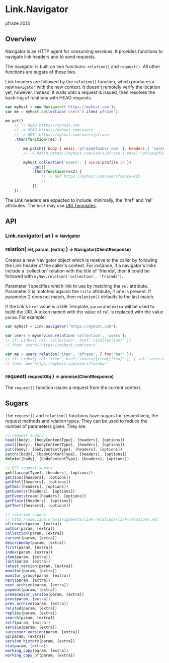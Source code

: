 Link.Navigator
==============

pfraze 2013


## Overview

Navigator is an HTTP agent for consuming services. It provides functions to navigate link headers and to send requests.

The navigator is built on two functions: `relation()` and `request()`. All other functions are sugars of these two.

Link headers are followed by the `relation()` function, which produces a new `Navigator` with the new context. It doesn't remotely verify the location yet, however. Instead, it waits until a request is issued, then resolves the back-log of relations with HEAD requests.

```javascript
var myhost = new Navigator('https://myhost.com');
var me = myhost.collection('users').item('pfraze');

me.get()
	// -> HEAD https://myhost.com
	// -> HEAD https://myhost.com/users
	// -> GET  https://myhost.com/users/pfraze
	.then(function(res) {

		me.patch({ body:{ email:'pfraze@foobar.com' }, headers:{ 'content-type':'application/json' }});
		// -> PATCH https://myhost.com/users/pfraze { email:'pfraze@foobar.com' }

		myhost.collection('users', { since:profile.id })
			.get()
	    	.then(function(res2) {
				// -> GET https://myhost.com/users?since=123
				//...
			});
	});
```

The Link headers are expected to include, minimally, the 'href' and 'rel' attributes. The `href` may use <a target="_top" href="http://tools.ietf.org/html/rfc6570">URI Templates</a>.



## API

### Link.navigator( <small>url</small> ) <small>=> Navigator</small>

### relation( <small>rel, param, [extra]</small> ) <small>=> Navigator(ClientResponse)</small>

Creates a new Navigator object which is relative to the caller by following the Link header of the caller's context. For instance, if a navigator's links include a 'collection' relation with the title of 'friends', then it could be followed with `myNav.relation('collection', 'friends')`.

Parameter 1 specifies which link to use by matching the `rel` attribute. Parameter 2 is matched against the `title` attribute, if one is present. If parameter 2 does not match, then `relation()` defaults to the last match.

If the link's `href` value is a URI Template, `param` and `extra` will be used to build the URI. A token named with the value of `rel` is replaced with the value `param`. For example:

```javascript
var myhost = Link.navigator('https://myhost.com');

var users = myservice.relation('collection', 'users');
// if: Link=[{ rel:'collection', href:'/{collection}' }]
// then: users='https://myhost.com/users'

var me = users.relation('item', 'pfraze', { foo:'bar' });
// if: Link=[{ rel:'item', href:'/users/{item}{?foo}' }, { rel:'service', href:'/' }]
// then: me='https://myhost.com/users?foo=bar'
```


### request( <small>requestObj</small> ) <small>=> promise(ClientResponse)</small>

The `request()` function issues a request from the current context.


## Sugars

The `request()` and `relation()` functions have sugars for, respectively, the request methods and relation types. They can be used to reduce the number of parameters given. They are:

```javascript
// request sugars
head([body], [bodyContentType], [headers], [options])
post([body], [bodyContentType], [headers], [options])
put([body], [bodyContentType], [headers], [options])
patch([body], [bodyContentType], [headers], [options])
delete([body], [bodyContentType], [headers], [options])

// GET request sugars
get([acceptType], [headers], [options])
getJson([headers], [options])
getHtml([headers], [options])
getXml([headers], [options])
getEvents([headers], [options])
getEventstream([headers], [options])
getPlain([headers], [options])
getText([headers], [options])

// relation sugars
// http://www.iana.org/assignments/link-relations/link-relations.xml
alternate(param, [extra])
author(param, [extra])
collection(param, [extra])
current(param, [extra])
describedby(param, [extra])
first(param, [extra])
index(param, [extra])
item(param, [extra])
last(param, [extra])
latest_version(param, [extra])
monitor(param, [extra])
monitor_group(param, [extra])
next(param, [extra])
next_archive(param, [extra])
payment(param, [extra])
predecessor_version(param, [extra])
prev(param, [extra])
prev_archive(param, [extra])
related(param, [extra])
replies(param, [extra])
search(param, [extra])
self(param, [extra])
service(param, [extra])
successor_version(param, [extra])
up(param, [extra])
version_history(param, [extra])
via(param, [extra])
working_copy(param, [extra])
working_copy_of(param, [extra])
```